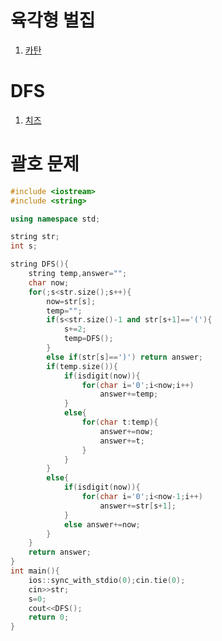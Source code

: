 # 육각형 벌집   
1. <a href="https://github.com/SangOk/study/blob/master/%EB%B0%B1%EC%A4%80_%EA%B0%95%EB%82%A8%EC%8A%A4%ED%84%B0%EB%94%94/%EC%8B%9C%EB%AE%AC%EB%A0%88%EC%9D%B4%EC%85%98/Gold5_%EC%B9%B4%ED%83%84.cpp"> 카탄 </a>

# DFS   
1. <a href="https://github.com/SangOk/study/blob/master/%EB%B0%B1%EC%A4%80_%EA%B0%95%EB%82%A8%EC%8A%A4%ED%84%B0%EB%94%94/%EC%8B%9C%EB%AE%AC%EB%A0%88%EC%9D%B4%EC%85%98/Silver1_%EC%B9%98%EC%A6%88.cpp"> 치즈 </a>

# 괄호 문제
```c++
#include <iostream>
#include <string>

using namespace std;

string str;
int s;

string DFS(){
    string temp,answer="";
    char now;
    for(;s<str.size();s++){
        now=str[s];
        temp="";
        if(s<str.size()-1 and str[s+1]=='('){
            s+=2;
            temp=DFS();
        }
        else if(str[s]==')') return answer;
        if(temp.size()){
            if(isdigit(now)){
                for(char i='0';i<now;i++)
                    answer+=temp;
            }
            else{
                for(char t:temp){
                    answer+=now;
                    answer+=t;
                }
            }
        }
        else{
            if(isdigit(now)){
                for(char i='0';i<now-1;i++)
                    answer+=str[s+1];
            }
            else answer+=now;
        }
    }
    return answer;
}
int main(){
    ios::sync_with_stdio(0);cin.tie(0);
    cin>>str;
    s=0;
    cout<<DFS();
    return 0;
}


```

